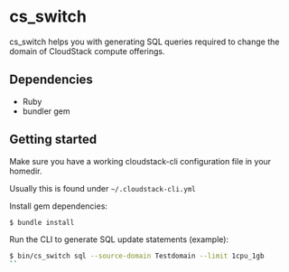 # cs_switch

cs_switch helps you with generating SQL queries required to change the domain of CloudStack compute offerings.

## Dependencies

  * Ruby
  * bundler gem

## Getting started

Make sure you have a working cloudstack-cli configuration file in your homedir.

Usually this is found under `~/.cloudstack-cli.yml`

Install gem dependencies:

```sh
$ bundle install
```

Run the CLI to generate SQL update statements (example):

```sh
$ bin/cs_switch sql --source-domain Testdomain --limit 1cpu_1gb
``

